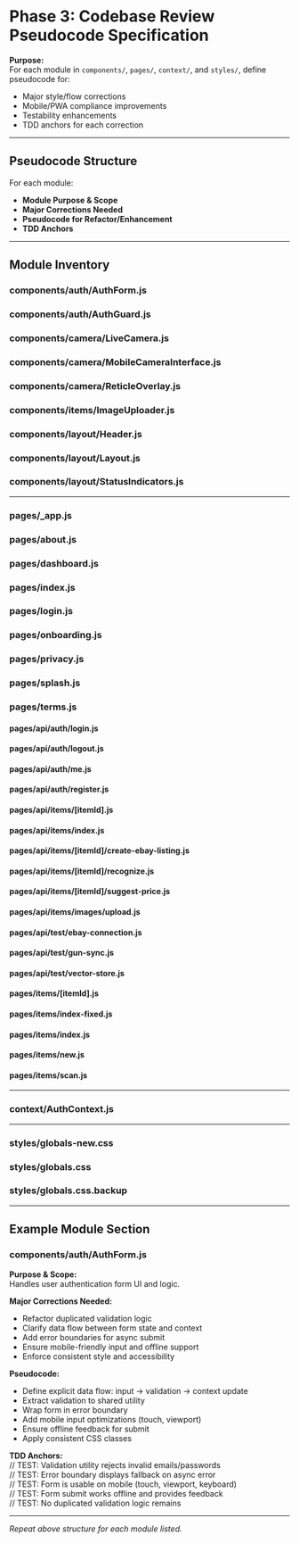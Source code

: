 # Phase 3: Codebase Review Pseudocode Specification

**Purpose:**  
For each module in `components/`, `pages/`, `context/`, and `styles/`, define pseudocode for:
- Major style/flow corrections
- Mobile/PWA compliance improvements
- Testability enhancements
- TDD anchors for each correction

---

## Pseudocode Structure

For each module:
- **Module Purpose & Scope**
- **Major Corrections Needed**
- **Pseudocode for Refactor/Enhancement**
- **TDD Anchors**

---

## Module Inventory

### components/auth/AuthForm.js
### components/auth/AuthGuard.js
### components/camera/LiveCamera.js
### components/camera/MobileCameraInterface.js
### components/camera/ReticleOverlay.js
### components/items/ImageUploader.js
### components/layout/Header.js
### components/layout/Layout.js
### components/layout/StatusIndicators.js

---

### pages/_app.js
### pages/about.js
### pages/dashboard.js
### pages/index.js
### pages/login.js
### pages/onboarding.js
### pages/privacy.js
### pages/splash.js
### pages/terms.js

#### pages/api/auth/login.js
#### pages/api/auth/logout.js
#### pages/api/auth/me.js
#### pages/api/auth/register.js
#### pages/api/items/[itemId].js
#### pages/api/items/index.js
#### pages/api/items/[itemId]/create-ebay-listing.js
#### pages/api/items/[itemId]/recognize.js
#### pages/api/items/[itemId]/suggest-price.js
#### pages/api/items/images/upload.js
#### pages/api/test/ebay-connection.js
#### pages/api/test/gun-sync.js
#### pages/api/test/vector-store.js

#### pages/items/[itemId].js
#### pages/items/index-fixed.js
#### pages/items/index.js
#### pages/items/new.js
#### pages/items/scan.js

---

### context/AuthContext.js

---

### styles/globals-new.css
### styles/globals.css
### styles/globals.css.backup

---

## Example Module Section

### components/auth/AuthForm.js

**Purpose & Scope:**  
Handles user authentication form UI and logic.

**Major Corrections Needed:**  
- Refactor duplicated validation logic  
- Clarify data flow between form state and context  
- Add error boundaries for async submit  
- Ensure mobile-friendly input and offline support  
- Enforce consistent style and accessibility

**Pseudocode:**
- Define explicit data flow: input → validation → context update
- Extract validation to shared utility
- Wrap form in error boundary
- Add mobile input optimizations (touch, viewport)
- Ensure offline feedback for submit
- Apply consistent CSS classes

**TDD Anchors:**  
// TEST: Validation utility rejects invalid emails/passwords  
// TEST: Error boundary displays fallback on async error  
// TEST: Form is usable on mobile (touch, viewport, keyboard)  
// TEST: Form submit works offline and provides feedback  
// TEST: No duplicated validation logic remains

---

_Repeat above structure for each module listed._